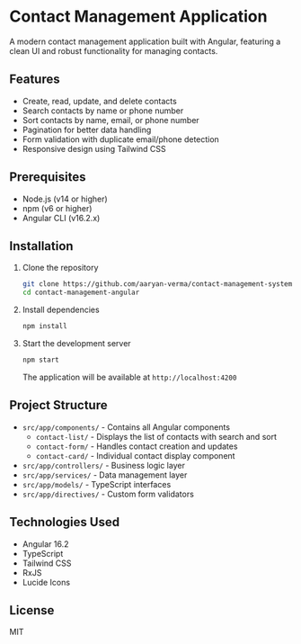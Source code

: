 # Contact Management Application

A modern contact management application built with Angular, featuring a clean UI and robust functionality for managing contacts.

## Features

- Create, read, update, and delete contacts
- Search contacts by name or phone number
- Sort contacts by name, email, or phone number
- Pagination for better data handling
- Form validation with duplicate email/phone detection
- Responsive design using Tailwind CSS

## Prerequisites

- Node.js (v14 or higher)
- npm (v6 or higher)
- Angular CLI (v16.2.x)

## Installation

1. Clone the repository
   ```bash
   git clone https://github.com/aaryan-verma/contact-management-system.git
   cd contact-management-angular
   ```

2. Install dependencies
   ```bash
   npm install
   ```

3. Start the development server
   ```bash
   npm start
   ```

   The application will be available at `http://localhost:4200`

## Project Structure

- `src/app/components/` - Contains all Angular components
  - `contact-list/` - Displays the list of contacts with search and sort
  - `contact-form/` - Handles contact creation and updates
  - `contact-card/` - Individual contact display component
- `src/app/controllers/` - Business logic layer
- `src/app/services/` - Data management layer
- `src/app/models/` - TypeScript interfaces
- `src/app/directives/` - Custom form validators

## Technologies Used

- Angular 16.2
- TypeScript
- Tailwind CSS
- RxJS
- Lucide Icons

## License

MIT
